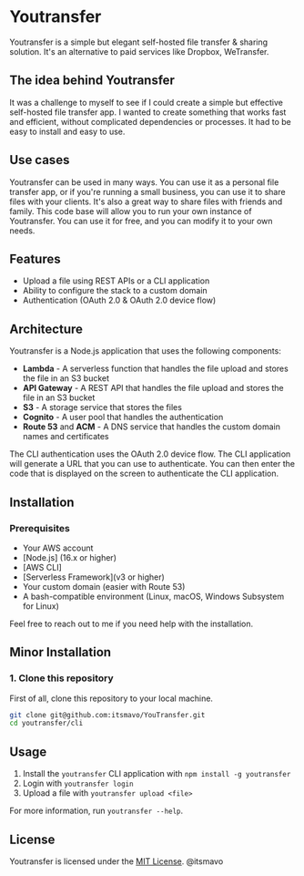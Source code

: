 # Youtransfer

Youtransfer is a simple but elegant self-hosted file transfer & sharing solution. It's an alternative to paid services like Dropbox, WeTransfer.

## The idea behind Youtransfer
It was a challenge to myself to see if I could create a simple but effective self-hosted file transfer app. I wanted to create something that works fast and efficient, without complicated dependencies or processes. It had to be easy to install and easy to use.

## Use cases
Youtransfer can be used in many ways. You can use it as a personal file transfer app, or if you're running a small business, you can use it to share files with your clients. It's also a great way to share files with friends and family.
This code base will allow you to run your own instance of Youtransfer. You can use it for free, and you can modify it to your own needs.

## Features
- Upload a file using REST APIs or a CLI application
- Ability to configure the stack to a custom domain
- Authentication (OAuth 2.0 & OAuth 2.0 device flow)

## Architecture

Youtransfer is a Node.js application that uses the following components:

- **Lambda** - A serverless function that handles the file upload and stores the file in an S3 bucket
- **API Gateway** - A REST API that handles the file upload and stores the file in an S3 bucket
- **S3** - A storage service that stores the files
- **Cognito** - A user pool that handles the authentication
- **Route 53** and **ACM** - A DNS service that handles the custom domain names and certificates

The CLI authentication uses the OAuth 2.0 device flow. The CLI application will generate a URL that you can use to authenticate. You can then enter the code that is displayed on the screen to authenticate the CLI application.

## Installation

### Prerequisites
- Your AWS account
- [Node.js] (16.x or higher)
- [AWS CLI]
- [Serverless Framework](v3 or higher)
- Your custom domain (easier with Route 53)
- A bash-compatible environment (Linux, macOS, Windows Subsystem for Linux)

Feel free to reach out to me if you need help with the installation.

## Minor Installation
### 1. Clone this repository
First of all, clone this repository to your local machine.
```bash
git clone git@github.com:itsmavo/YouTransfer.git
cd youtransfer/cli
```

## Usage
1. Install the `youtransfer` CLI application with `npm install -g youtransfer`
2. Login with `youtransfer login`
3. Upload a file with `youtransfer upload <file>`

For more information, run `youtransfer --help`.

## License
Youtransfer is licensed under the [MIT License](LICENSE). @itsmavo